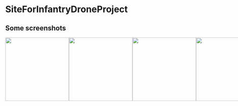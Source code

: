 # SiteForInfantryDroneProject


## Some screenshots

<div style="display: flex;">
  <img style="width: 200px;" src="https://github.com/SamanuelAdmin/SiteForInfantryDroneProject/assets/68198268/d1b0034f-ad6a-4ac0-bd1d-4f39972d8b1f">
  <img style="width: 200px;" src="https://github.com/SamanuelAdmin/SiteForInfantryDroneProject/assets/68198268/9a5f95d1-8290-43ac-bd83-84bd432010be">
  <img style="width: 200px;" src="https://github.com/SamanuelAdmin/SiteForInfantryDroneProject/assets/68198268/c3da8280-80e2-4480-a2c8-2117e0373d03">
  <img style="width: 200px;" src="https://github.com/SamanuelAdmin/SiteForInfantryDroneProject/assets/68198268/31b641d8-3248-40bb-aea7-c150d6bbf83a">
</div>

<br>

<div style="display: flex;">
  
</div>
